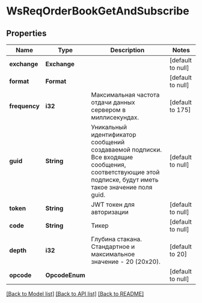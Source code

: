 # WsReqOrderBookGetAndSubscribe

## Properties
Name | Type | Description | Notes
------------ | ------------- | ------------- | -------------
**exchange** | **Exchange** |  | [default to null]
**format** | **Format** |  | [default to null]
**frequency** | **i32** | Максимальная частота отдачи данных сервером в миллисекундах. | [default to 175]
**guid** | **String** | Уникальный идентификатор сообщений создаваемой подписки. Все входящие сообщения, соответствующие этой подписке, будут иметь такое значение поля guid. | [default to null]
**token** | **String** | JWT токен для авторизации | [default to null]
**code** | **String** | Тикер | [default to null]
**depth** | **i32** | Глубина стакана. Стандартное и максимальное значение - 20 (20х20). | [default to 20]
**opcode** | **OpcodeEnum** |  | [default to null]

[[Back to Model list]](../README.md#documentation-for-models) [[Back to API list]](../README.md#documentation-for-api-endpoints) [[Back to README]](../README.md)


